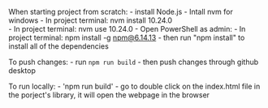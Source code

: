 When starting project from scratch:
    - install Node.js
    - Intall nvm for windows
    - In project terminal: nvm install 10.24.0                        
    - In project terminal: nvm use 10.24.0
    - Open PowerShell as admin: 
    - In project terminal: npm install -g npm@6.14.13
    - then run "npm install" to install all of the dependencies

To push changes:
    - run `npm run build`
    - then push changes through github desktop 

To run locally:
    - 'npm run build'
    - go to double click on the index.html file in the porject's library, it will open the webpage in the browser 
